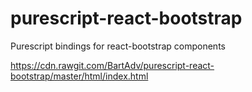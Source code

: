 # purescript-react-bootstrap
Purescript bindings for react-bootstrap components

https://cdn.rawgit.com/BartAdv/purescript-react-bootstrap/master/html/index.html
